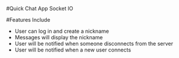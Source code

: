 #Quick Chat App Socket IO

#Features Include

- User can log in and create a nickname
- Messages will display the nickname
- User will be notified when someone disconnects from the server
- User will be notified when a new user connects